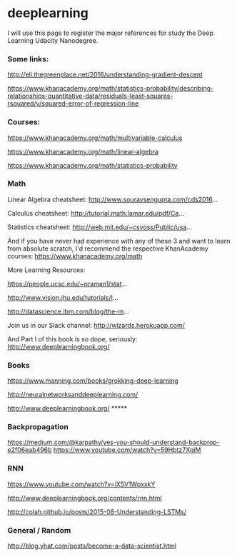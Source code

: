 # deeplearning

I will use this page to register the major references for study the Deep Learning Udacity Nanodegree.

### Some links:

http://eli.thegreenplace.net/2016/understanding-gradient-descent

https://www.khanacademy.org/math/statistics-probability/describing-relationships-quantitative-data/residuals-least-squares-rsquared/v/squared-error-of-regression-line


### Courses:

https://www.khanacademy.org/math/multivariable-calculus

https://www.khanacademy.org/math/linear-algebra

https://www.khanacademy.org/math/statistics-probability

### Math

Linear Algebra cheatsheet: http://www.souravsengupta.com/cds2016...

Calculus cheatsheet: http://tutorial.math.lamar.edu/pdf/Ca...

Statistics cheatsheet: http://web.mit.edu/~csvoss/Public/usa...

And if you have never had experience with any of these 3 and want to learn from absolute scratch, I'd recommend the respective KhanAcademy courses: https://www.khanacademy.org/math

More Learning Resources: 

https://people.ucsc.edu/~praman1/stat... 

http://www.vision.jhu.edu/tutorials/I... 

http://datascience.ibm.com/blog/the-m...

Join us in our Slack channel: http://wizards.herokuapp.com/

And Part I of this book is so dope, seriously: http://www.deeplearningbook.org/

### Books
https://www.manning.com/books/grokking-deep-learning

http://neuralnetworksanddeeplearning.com/

http://www.deeplearningbook.org/ *****

### Backpropagation
https://medium.com/@karpathy/yes-you-should-understand-backprop-e2f06eab496b
https://www.youtube.com/watch?v=59Hbtz7XgjM

### RNN
https://www.youtube.com/watch?v=iX5V1WpxxkY 

http://www.deeplearningbook.org/contents/rnn.html

http://colah.github.io/posts/2015-08-Understanding-LSTMs/

### General / Random
http://blog.yhat.com/posts/become-a-data-scientist.html


